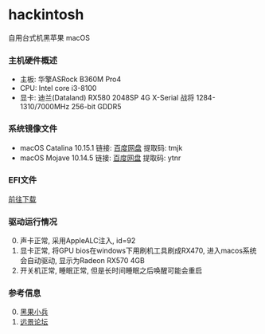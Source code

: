 # hackintosh
自用台式机黑苹果 macOS
### 主机硬件概述
- 主板: 华擎ASRock B360M Pro4
- CPU: Intel core i3-8100
- 显卡: 迪兰(Dataland) RX580 2048SP 4G X-Serial 战将 1284-1310/7000MHz 256-bit GDDR5
### 系统镜像文件
- macOS Catalina 10.15.1 链接: [百度网盘](https://pan.baidu.com/s/1zDjO4jsh7Cyp2vz6maatgw) 提取码: tmjk
- macOS Mojave 10.14.5 链接: [百度网盘](https://pan.baidu.com/s/1mkKwJ50DDTfLcqHg0sgtpA) 提取码: ytnr
### EFI文件
[前往下载](https://github.com/Joehaivo/hackintosh/releases)
### 驱动运行情况
0. 声卡正常, 采用AppleALC注入, id=92
0. 显卡正常, 将GPU bios在windows下用刷机工具刷成RX470, 进入macos系统会自动驱动, 显示为Radeon RX570 4GB
0. 开关机正常, 睡眠正常, 但是长时间睡眠之后唤醒可能会重启
### 参考信息
0. [黑果小兵](https://blog.daliansky.net)
0. [远景论坛](http://bbs.pcbeta.com/forum-559-1.html)

